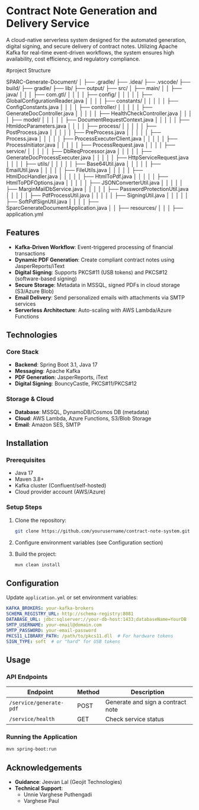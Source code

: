 # Contract Note Generation and Delivery Service

A cloud-native serverless system designed for the automated generation, digital signing, and secure delivery of contract notes. Utilizing Apache Kafka for real-time event-driven workflows, the system ensures high availability, cost efficiency, and regulatory compliance.


#project Structure 

SPARC-Generate-Document/ │ ├── .gradle/ ├── .idea/ ├── .vscode/ ├── build/ ├── gradle/ ├── lib/ ├── output/ ├── src/ │ ├── main/ │ │ ├── java/ │ │ │ ├── com.gtl/ │ │ │ │ ├── config/ │ │ │ │ │ ├── GlobalConfigurationReader.java │ │ │ │ ├── constants/ │ │ │ │ │ ├── ConfigConstants.java │ │ │ │ ├── controller/ │ │ │ │ │ ├── GenerateDocController.java │ │ │ │ │ ├── HealthCheckController.java │ │ │ │ ├── model/ │ │ │ │ │ ├── DocumentRequestContext.java │ │ │ │ │ ├── HtmldocParameters.java │ │ │ │ ├── process/ │ │ │ │ │ ├── PostProcess.java │ │ │ │ │ ├── PreProcess.java │ │ │ │ │ ├── Process.java │ │ │ │ │ ├── ProcessExecuterClient.java │ │ │ │ │ ├── ProcessInitiator.java │ │ │ │ │ ├── ProcessRequest.java │ │ │ │ ├── service/ │ │ │ │ │ ├── DbReqProcessor.java │ │ │ │ │ ├── GenerateDocProcessExecuter.java │ │ │ │ │ ├── HttpServiceRequest.java │ │ │ │ ├── utils/ │ │ │ │ │ ├── Base64Util.java │ │ │ │ │ ├── EmailUtil.java │ │ │ │ │ ├── FileUtils.java │ │ │ │ │ ├── HtmlDocHandler.java │ │ │ │ │ ├── HtmlToPdf.java │ │ │ │ │ ├── HtmlToPDFOptions.java │ │ │ │ │ ├── JSONConverterUtil.java │ │ │ │ │ ├── MarginMailDbService.java │ │ │ │ │ ├── PasswordProtectionUtil.java │ │ │ │ │ ├── PdfProcessUtil.java │ │ │ │ │ ├── SigningUtil.java │ │ │ │ │ ├── SoftPdfSignUtil.java │ │ │ │ ├── SparcGenerateDocumentApplication.java │ │ ├── resources/ │ │ │ ├── application.yml


## Features

- **Kafka-Driven Workflow**: Event-triggered processing of financial transactions
- **Dynamic PDF Generation**: Create compliant contract notes using JasperReports/iText
- **Digital Signing**: Supports PKCS#11 (USB tokens) and PKCS#12 (software-based signing)
- **Secure Storage**: Metadata in MSSQL, signed PDFs in cloud storage (S3/Azure Blob)
- **Email Delivery**: Send personalized emails with attachments via SMTP services
- **Serverless Architecture**: Auto-scaling with AWS Lambda/Azure Functions

## Technologies

### Core Stack
- **Backend**: Spring Boot 3.1, Java 17
- **Messaging**: Apache Kafka
- **PDF Generation**: JasperReports, iText
- **Digital Signing**: BouncyCastle, PKCS#11/PKCS#12

### Storage & Cloud
- **Database**: MSSQL, DynamoDB/Cosmos DB (metadata)
- **Cloud**: AWS Lambda, Azure Functions, S3/Blob Storage
- **Email**: Amazon SES, SMTP

## Installation

### Prerequisites
- Java 17
- Maven 3.8+
- Kafka cluster (Confluent/self-hosted)
- Cloud provider account (AWS/Azure)

### Setup Steps
1. Clone the repository:
   ```bash
   git clone https://github.com/yourusername/contract-note-system.git
   ```

2. Configure environment variables (see Configuration section)

3. Build the project:
   ```bash
   mvn clean install
   ```

## Configuration

Update `application.yml` or set environment variables:

```yaml
KAFKA_BROKERS: your-kafka-brokers
SCHEMA_REGISTRY_URL: http://schema-registry:8081
DATABASE_URL: jdbc:sqlserver://your-db-host:1433;databaseName=YourDB
SMTP_USERNAME: your-email@domain.com
SMTP_PASSWORD: your-email-password
PKCS11_LIBRARY_PATH: /path/to/pkcs11.dll  # For hardware tokens
SIGN_TYPE: soft  # or "hard" for USB tokens
```

## Usage

### API Endpoints

| Endpoint | Method | Description |
|----------|---------|-------------|
| `/service/generate-pdf` | POST | Generate and sign a contract note |
| `/service/health` | GET | Check service status |

### Running the Application

```bash
mvn spring-boot:run
```


## Acknowledgements

- **Guidance**: Jeevan Lal (Geojit Technologies)
- **Technical Support**: 
  - Unnie Varghese Puthengadi
  - Varghese Paul
